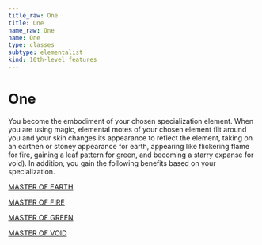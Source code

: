 ```yaml
---
title_raw: One
title: One
name_raw: One
name: One
type: classes
subtype: elementalist
kind: 10th-level features
---
```


# One

You become the embodiment of your chosen specialization element. When you are using magic, elemental motes of your chosen element flit around you and your skin changes its appearance to reflect the element, taking on an earthen or stoney appearance for earth, appearing like flickering flame for fire, gaining a leaf pattern for green, and becoming a starry expanse for void). In addition, you gain the following benefits based on your specialization.

[MASTER OF EARTH](./Master%20Of%20Earth.md)

[MASTER OF FIRE](./Master%20Of%20Fire.md)

[MASTER OF GREEN](./Master%20Of%20Green.md)

[MASTER OF VOID](./Master%20Of%20Void.md)
